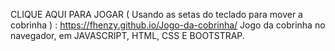 CLIQUE AQUI PARA JOGAR ( Usando as setas do teclado para mover a cobrinha ) : https://fhenzy.github.io/Jogo-da-cobrinha/
Jogo da cobrinha no navegador, em JAVASCRIPT, HTML, CSS E BOOTSTRAP.
